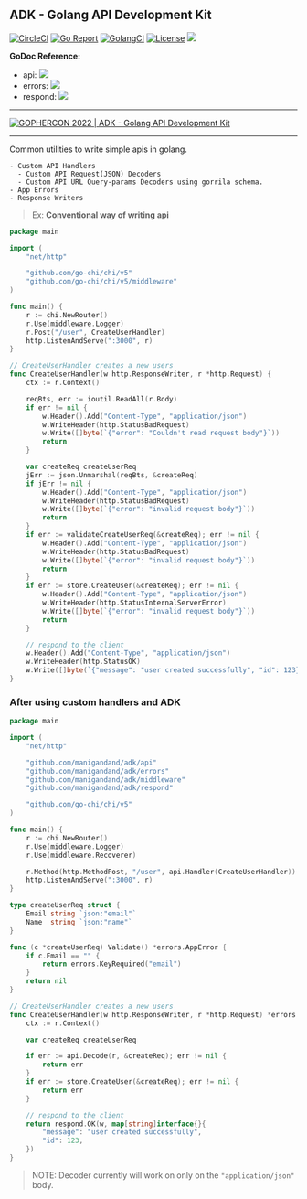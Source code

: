 ## ADK - Golang API Development Kit

[![CircleCI](https://circleci.com/gh/manigandand/adk/tree/master.svg?style=shield)](https://circleci.com/gh/manigandand/adk/tree/master)
[![Go Report](https://goreportcard.com/badge/github.com/manigandand/adk)](https://goreportcard.com/report/github.com/manigandand/adk)
[![GolangCI](https://golangci.com/badges/github.com/manigandand/adk.svg)](https://golangci.com/r/github.com/manigandand/adk)
[![License](https://img.shields.io/badge/license-MIT%20License-blue.svg)](https://github.com/manigandand/adk/blob/master/LICENSE)
[![](http://img.shields.io/badge/godoc-reference-5272B4.svg)](https://godoc.org/github.com/manigandand/adk)

**GoDoc Reference:**
- api: [![](http://img.shields.io/badge/godoc-reference-5272B4.svg)](https://godoc.org/github.com/manigandand/adk/api)
- errors: [![](http://img.shields.io/badge/godoc-reference-5272B4.svg)](https://godoc.org/github.com/manigandand/adk/errors)
- respond: [![](http://img.shields.io/badge/godoc-reference-5272B4.svg)](https://godoc.org/github.com/manigandand/adk/respond)

---

[![GOPHERCON 2022 | ADK - Golang API Development Kit](https://i9.ytimg.com/vi/opReKsCXsA0/mq1.jpg?sqp=CMST4JkG&rs=AOn4CLBj7QlDFoe4s6BXCr_9ro16GoDSfg)](https://www.youtube.com/watch?v=opReKsCXsA0)

---

Common utilities to write simple apis in golang.

```shell
- Custom API Handlers
  - Custom API Request(JSON) Decoders
  - Custom API URL Query-params Decoders using gorrila schema.
- App Errors
- Response Writers
```

> Ex: **Conventional way of writing api**

```go
package main

import (
	"net/http"

	"github.com/go-chi/chi/v5"
	"github.com/go-chi/chi/v5/middleware"
)

func main() {
	r := chi.NewRouter()
	r.Use(middleware.Logger)
	r.Post("/user", CreateUserHandler)
	http.ListenAndServe(":3000", r)
}

// CreateUserHandler creates a new users
func CreateUserHandler(w http.ResponseWriter, r *http.Request) {
    ctx := r.Context()

	reqBts, err := ioutil.ReadAll(r.Body)
	if err != nil {
        w.Header().Add("Content-Type", "application/json")
		w.WriteHeader(http.StatusBadRequest)
        w.Write([]byte(`{"error": "Couldn't read request body"}`))
		return
	}

	var createReq createUserReq
	jErr := json.Unmarshal(reqBts, &createReq)
	if jErr != nil {
        w.Header().Add("Content-Type", "application/json")
		w.WriteHeader(http.StatusBadRequest)
        w.Write([]byte(`{"error": "invalid request body"}`))
		return
	}
    if err := validateCreateUserReq(&createReq); err != nil {
        w.Header().Add("Content-Type", "application/json")
		w.WriteHeader(http.StatusBadRequest)
        w.Write([]byte(`{"error": "invalid request body"}`))
		return
    }
    if err := store.CreateUser(&createReq); err != nil {
        w.Header().Add("Content-Type", "application/json")
		w.WriteHeader(http.StatusInternalServerError)
        w.Write([]byte(`{"error": "invalid request body"}`))
		return
    }

    // respond to the client
    w.Header().Add("Content-Type", "application/json")
    w.WriteHeader(http.StatusOK)
    w.Write([]byte(`{"message": "user created successfully", "id": 123}`))
}
```

### After using custom handlers and ADK

```go
package main

import (
	"net/http"

    "github.com/manigandand/adk/api"
    "github.com/manigandand/adk/errors"
    "github.com/manigandand/adk/middleware"
    "github.com/manigandand/adk/respond"

	"github.com/go-chi/chi/v5"
)

func main() {
	r := chi.NewRouter()
	r.Use(middleware.Logger)
    r.Use(middleware.Recoverer)

	r.Method(http.MethodPost, "/user", api.Handler(CreateUserHandler))
	http.ListenAndServe(":3000", r)
}

type createUserReq struct {
    Email string `json:"email"`
    Name  string `json:"name"`
}

func (c *createUserReq) Validate() *errors.AppError {
    if c.Email == "" {
        return errors.KeyRequired("email")
    }
    return nil
}

// CreateUserHandler creates a new users
func CreateUserHandler(w http.ResponseWriter, r *http.Request) *errors.AppError{
    ctx := r.Context()

	var createReq createUserReq

	if err := api.Decode(r, &createReq); err != nil {
		return err
	}
    if err := store.CreateUser(&createReq); err != nil {
		return err
    }

    // respond to the client
    return respond.OK(w, map[string]interface{}{
        "message": "user created successfully",
        "id": 123,
    })
}
```

> NOTE:
> Decoder currently will work on only on the `"application/json"` body.
